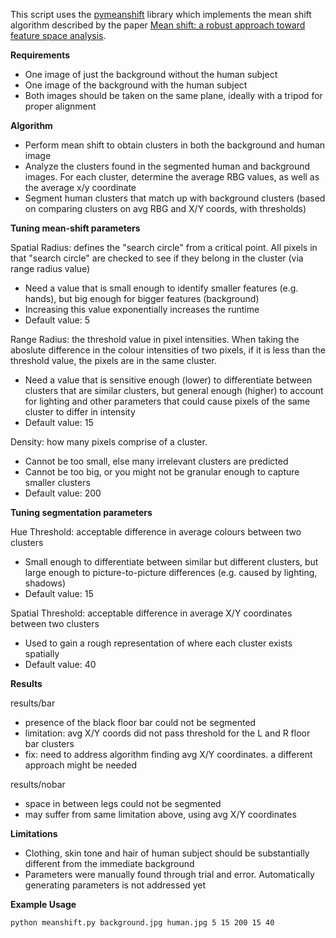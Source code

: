 This script uses the [pymeanshift](https://github.com/fjean/pymeanshift) library which implements the mean shift algorithm described by the paper [Mean shift: a robust approach toward feature space analysis](http://ieeexplore.ieee.org/document/1000236/). 

**Requirements**

- One image of just the background without the human subject
- One image of the background with the human subject
- Both images should be taken on the same plane, ideally with a tripod for proper alignment

**Algorithm**

- Perform mean shift to obtain clusters in both the background and human image
- Analyze the clusters found in the segmented human and background images. For each cluster, determine the average RBG values, as well as the average x/y coordinate  
- Segment human clusters that match up with background clusters (based on comparing clusters on avg RBG and X/Y coords, with thresholds)

**Tuning mean-shift parameters**

Spatial Radius: defines the "search circle" from a critical point. All pixels in that "search circle" are checked to see if they belong in the cluster (via range radius value)

- Need a value that is small enough to identify smaller features (e.g. hands), but big enough for bigger features (background)
- Increasing this value exponentially increases the runtime
- Default value: 5

Range Radius: the threshold value in pixel intensities. When taking the aboslute difference in the colour intensities of two pixels, if it is less than the threshold value, the pixels are in the same cluster.

- Need a value that is sensitive enough (lower) to differentiate between clusters that are similar clusters, but general enough (higher) to account for lighting and other parameters that could cause pixels of the same cluster to differ in intensity
- Default value: 15

Density: how many pixels comprise of a cluster. 

- Cannot be too small, else many irrelevant clusters are predicted
- Cannot be too big, or you might not be granular enough to capture smaller clusters
- Default value: 200


**Tuning segmentation parameters** 

Hue Threshold: acceptable difference in average colours between two clusters

- Small enough to differentiate between similar but different clusters, but large enough to picture-to-picture differences (e.g. caused by lighting, shadows)
- Default value: 15

Spatial Threshold: acceptable difference in average X/Y coordinates between two clusters

- Used to gain a rough representation of where each cluster exists spatially
- Default value: 40

**Results**

results/bar

- presence of the black floor bar could not be segmented
- limitation: avg X/Y coords did not pass threshold for the L and R floor bar clusters
- fix: need to address algorithm finding avg X/Y coordinates. a different approach might be needed

results/nobar

- space in between legs could not be segmented
- may suffer from same limitation above, using avg X/Y coordinates


**Limitations**

- Clothing, skin tone and hair of human subject should be substantially different from the immediate background
- Parameters were manually found through trial and error. Automatically generating parameters is not addressed yet


**Example Usage**

`python meanshift.py background.jpg human.jpg 5 15 200 15 40`